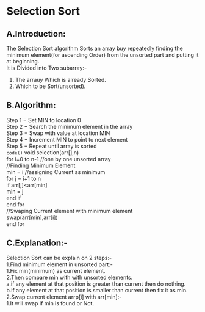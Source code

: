 Selection Sort
==================
A.Introduction: 
--------------- 
The Selection Sort algorithm Sorts an array buy repeatedly finding the minimum element(for ascending Order) from the unsorted part and putting it at beginning.  
It is Divided into Two subarray:-  
1. The arrauy Which is already Sorted.  
2. Which to be Sort(unsorted).  

B.Algorithm:  
------------
Step 1 − Set MIN to location 0  
Step 2 − Search the minimum element in the array  
Step 3 − Swap with value at location MIN  
Step 4 − Increment MIN to point to next element  
Step 5 − Repeat until array is sorted  
`code()`
void selection(arr[],n)  
  for i=0 to n-1  //one by one unsorted array  
    //Finding Minimum Element  
 	min = i    //assigning Current as minimum  
	for j = i+1 to n  
		if arr[j]<arr[min]  
			min = j  
		end if  
	end for	  
	//Swaping Current element with minimum element  
	swap(arr[min],arr[i])  
  end for  

C.Explanation:-  
---------------
Selection Sort can be explain on 2 steps:-  
1.Find minimum element in unsorted part:-   
		1.Fix min(minimum) as current element.  
		2.Then compare min with with unsorted elements.  
				a.if any element at that position is greater than current then do nothing.  
				b.if any element at that position is smaller than current then fix it as min.   
2.Swap current element arrp[i] with arr[min]:-  
		1.It will swap if min is found or Not.  

 